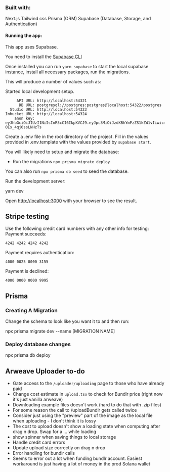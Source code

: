 ### Built with:

Next.js
Tailwind css
Prisma (ORM)
Supabase (Database, Storage, and Authentication)

#### Running the app:

This app uses Supabase.

You need to install the [Supabase CLI](https://github.com/supabase/cli)

Once installed you can run `yarn supabase` to start the local supabase instance, install all necessary packages, run the migrations.

This will produce a number of values such as:

Started local development setup.

         API URL: http://localhost:54321
          DB URL: postgresql://postgres:postgres@localhost:54322/postgres
      Studio URL: http://localhost:54323
    Inbucket URL: http://localhost:54324
        anon key: eyJhbGciOiJIUzI1NiIsInR5cCI6IkpXVCJ9.eyJpc3MiOiJzdXBhYmFzZS1kZW1vIiwicm9sZSI6ImFub24ifQ.625_WdcF3KHqz5amU0x2X5WWHP-OEs_4qj0ssLNHzTs

Create a .env file in the root directory of the project.
Fill in the values provided in .env.template with the values provided by `supabase start`.

You will likely need to setup and migrate the database:

- Run the migrations `npx prisma migrate deploy`

You can also run `npx prisma db seed` to seed the database.

Run the development server:

yarn dev

Open [http://localhost:3000](http://localhost:3000) with your browser to see the result.

## Stripe testing

Use the following credit card numbers with any other info for testing:
Payment succeeds:

```
4242 4242 4242 4242
```

Payment requires authentication:

```
4000 0025 0000 3155
```

Payment is declined:

```
4000 0000 0000 9995
```

## Prisma

### Creating A Migration

Change the schema to look like you want it to and then run:

npx prisma migrate dev --name [MIGRATION NAME]

### Deploy database changes

npx prisma db deploy

## Arweave Uploader to-do
- Gate access to the `/uploader/uploading` page to those who have already paid
- Change cost estimate in `upload.tsx` to check for Bundlr price (right now it's just vanilla arweave)
- Downloading example files doesn't work (hard to do that with .zip files)
- For some reason the call to /uploadBundlr gets called twice
- Consider just using the "preview" part of the image as the local file when uploading - I don't think it is lossy
- The cost to upload doesn't show a loading state when computing after drag n drop. Swap for a ... while loading
- show spinner when saving things to local storage
- Handle credit card errors
- Update upload size correctly on drag n drop
- Error handling for bundlr calls
- Seems to error out a lot when funding bundlr account. Easiest workaround is just having a lot of money in the prod Solana wallet
